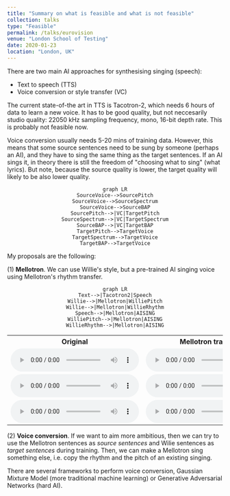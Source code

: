 ```yaml
---
title: "Summary on what is feasible and what is not feasible"
collection: talks
type: "Feasible"
permalink: /talks/eurovision
venue: "London School of Testing"
date: 2020-01-23
location: "London, UK"
---
```


There are two main AI approaches for synthesising singing (speech):

- Text to speech (TTS)
- Voice conversion or style transfer (VC)

The current state-of-the art in TTS is Tacotron-2, which needs 6 hours of data to learn a new voice. It has to be
good quality, but not neccesarily studio quality: 22050 kHz sampling frequency, mono, 16-bit depth rate. This is probably
not feasible now.

Voice conversion usually needs 5-20 mins of training data. However, this means that some source sentences need to be sung by
someone (perhaps an AI), and they have to sing the same thing as the target sentences. If an AI sings it, in theory there is
still the freedom of "choosing what to sing" (what lyrics). But note, because the source quality is lower, the target quality will
likely to be also lower quality.

<center>
 <pre><code class="language-mermaid">graph LR
SourceVoice--&gt;SourcePitch
SourceVoice--&gt;SourceSpectrum
SourceVoice--&gt;SourceBAP
SourcePitch--&gt;|VC|TargetPitch
SourceSpectrum--&gt;|VC|TargetSpectrum
SourceBAP--&gt;|VC|TargetBAP
TargetPitch--&gt;TargetVoice
TargetSpectrum--&gt;TargetVoice
TargetBAP--&gt;TargetVoice
</code></pre>
</center>
My proposals are the following:

(1) **Mellotron**. We can use Willie's style, but a pre-trained AI singing voice using Mellotron's rhythm transfer. 

<center>
 <pre><code class="language-mermaid">graph LR
Text--&gt;|Tacotron2|Speech
Willie--&gt;|Mellotron|WilliePitch
Willie--&gt;|Mellotron|WillieRhythm
Speech--&gt;|Mellotron|AISING
WilliePitch--&gt;|Mellotron|AISING
WillieRhythm--&gt;|Mellotron|AISING
</code></pre>
</center>


<table style="width:100%">
  <tr>
    <th>Original</th>
    <th>Mellotron transfer</th>
    <th>VC</th>
  </tr>
  <tr>
    <td>
 <audio controls>
  <source src="/images/originals/100034.wav" type="audio/wav">
</audio>
</td> 
<td>
 <audio controls>
  <source src="/images/mellotron_examples/100034.wav" type="audio/wav">
</audio>
</td>
<td>
 <audio controls>
  <source src="/images/vc_audio/100034_VC.wav" type="audio/wav">
</audio> 
</td>
</tr>

  <tr>
    <td>
 <audio controls>
  <source src="/images/originals/100035.wav" type="audio/wav">
</audio>
</td> 
<td>
 <audio controls>
  <source src="/images/mellotron_examples/100035.wav" type="audio/wav">
</audio>
</td>
<td>
 <audio controls>
  <source src="/images/vc_audio/100035_VC.wav" type="audio/wav">
</audio> 
</td>
</tr>

  <tr>
    <td>
 <audio controls>
  <source src="/images/originals/100036.wav" type="audio/wav">
</audio>
</td> 
<td>
 <audio controls>
  <source src="/images/mellotron_examples/100036.wav" type="audio/wav">
</audio>
</td>
<td>
 <audio controls>
  <source src="/images/vc_audio/100036_VC.wav" type="audio/wav">
</audio> 
</td>
</tr>
</table> 



(2) **Voice conversion**. If we want to aim more ambitious, then we can try to use the Mellotron sentences as *source sentences*
and Wilie sentences as *target sentences* during training. Then, we can make a Mellotron sing something else, i.e. copy the rhythm and the pitch of an existing singing.  

There are several frameworks to perform voice conversion, Gaussian Mixture Model (more traditional machine learning) or Generative Adversarial Networks (hard AI). 

